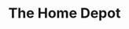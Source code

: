 ---
title: "The Home Depot"
url: /san-antonio/the-home-depot-west-loop-1604-north/
shop: doityourself
---
